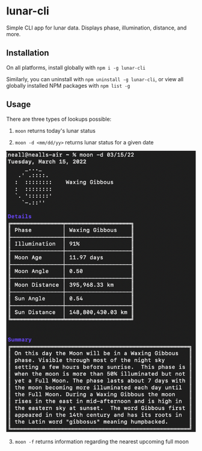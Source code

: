 # lunar-cli

Simple CLI app for lunar data. Displays phase, illumination, distance, and more.

## Installation

On all platforms, install globally with `npm i -g lunar-cli`

Similarly, you can uninstall with `npm uninstall -g lunar-cli`, or view all globally installed NPM packages with `npm list -g`

## Usage

There are three types of lookups possible:

1. `moon` returns today's lunar status

2. `moon -d <mm/dd/yy>` returns lunar status for a given date

![lunar-cli screenshot](./assets/lunar-cli.png)

3. `moon -f` returns information regarding the nearest upcoming full moon
